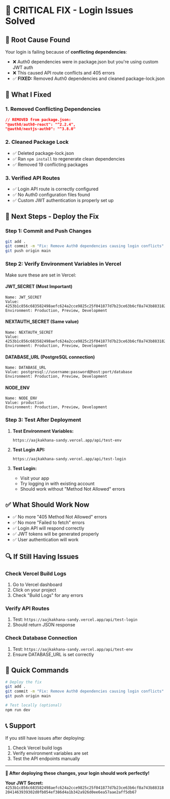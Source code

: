 # 🚨 **CRITICAL FIX - Login Issues Solved**

## 🎯 **Root Cause Found**

Your login is failing because of **conflicting dependencies**:
- ❌ Auth0 dependencies were in package.json but you're using custom JWT auth
- ❌ This caused API route conflicts and 405 errors
- ✅ **FIXED:** Removed Auth0 dependencies and cleaned package-lock.json

## 🔧 **What I Fixed**

### **1. Removed Conflicting Dependencies**
```json
// REMOVED from package.json:
"@auth0/auth0-react": "^2.2.4",
"@auth0/nextjs-auth0": "^3.8.0"
```

### **2. Cleaned Package Lock**
- ✅ Deleted package-lock.json
- ✅ Ran `npm install` to regenerate clean dependencies
- ✅ Removed 19 conflicting packages

### **3. Verified API Routes**
- ✅ Login API route is correctly configured
- ✅ No Auth0 configuration files found
- ✅ Custom JWT authentication is properly set up

## 🚀 **Next Steps - Deploy the Fix**

### **Step 1: Commit and Push Changes**
```bash
git add .
git commit -m "Fix: Remove Auth0 dependencies causing login conflicts"
git push origin main
```

### **Step 2: Verify Environment Variables in Vercel**
Make sure these are set in Vercel:

#### **JWT_SECRET** (Most Important)
```
Name: JWT_SECRET
Value: 4253b1c856c683582498aefc624a2cce9825c25f041877d7b23ce63b6cf8a743b883182041463939302d0fb054ef386d4a1b342a926d0ee6ea57aae2aff5db67
Environment: Production, Preview, Development
```

#### **NEXTAUTH_SECRET** (Same value)
```
Name: NEXTAUTH_SECRET
Value: 4253b1c856c683582498aefc624a2cce9825c25f041877d7b23ce63b6cf8a743b883182041463939302d0fb054ef386d4a1b342a926d0ee6ea57aae2aff5db67
Environment: Production, Preview, Development
```

#### **DATABASE_URL** (PostgreSQL connection)
```
Name: DATABASE_URL
Value: postgresql://username:password@host:port/database
Environment: Production, Preview, Development
```

#### **NODE_ENV**
```
Name: NODE_ENV
Value: production
Environment: Production, Preview, Development
```

### **Step 3: Test After Deployment**

1. **Test Environment Variables:**
   ```
   https://aajkakhana-sandy.vercel.app/api/test-env
   ```

2. **Test Login API:**
   ```
   https://aajkakhana-sandy.vercel.app/api/test-login
   ```

3. **Test Login:**
   - Visit your app
   - Try logging in with existing account
   - Should work without "Method Not Allowed" errors

## ✅ **What Should Work Now**

- ✅ No more "405 Method Not Allowed" errors
- ✅ No more "Failed to fetch" errors
- ✅ Login API will respond correctly
- ✅ JWT tokens will be generated properly
- ✅ User authentication will work

## 🔍 **If Still Having Issues**

### **Check Vercel Build Logs**
1. Go to Vercel dashboard
2. Click on your project
3. Check "Build Logs" for any errors

### **Verify API Routes**
1. Test: `https://aajkakhana-sandy.vercel.app/api/test-login`
2. Should return JSON response

### **Check Database Connection**
1. Test: `https://aajkakhana-sandy.vercel.app/api/test-env`
2. Ensure DATABASE_URL is set correctly

## 🎯 **Quick Commands**

```bash
# Deploy the fix
git add .
git commit -m "Fix: Remove Auth0 dependencies causing login conflicts"
git push origin main

# Test locally (optional)
npm run dev
```

## 📞 **Support**

If you still have issues after deploying:
1. Check Vercel build logs
2. Verify environment variables are set
3. Test the API endpoints manually

---

**🚀 After deploying these changes, your login should work perfectly!**

**Your JWT Secret:** `4253b1c856c683582498aefc624a2cce9825c25f041877d7b23ce63b6cf8a743b883182041463939302d0fb054ef386d4a1b342a926d0ee6ea57aae2aff5db67` 